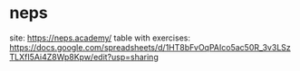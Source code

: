 # neps

site: https://neps.academy/
table with exercises:
https://docs.google.com/spreadsheets/d/1HT8bFvOqPAIco5ac50R_3v3LSzTLXfI5Ai4Z8Wp8Kpw/edit?usp=sharing

